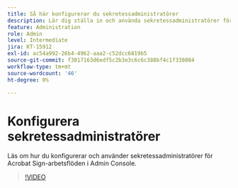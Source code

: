 ```yaml
---
title: Så här konfigurerar du sekretessadministratörer
description: Lär dig ställa in och använda sekretessadministratörer för Acrobat Sign-arbetsflöden i Admin Console
feature: Administration
role: Admin
level: Intermediate
jira: KT-15912
exl-id: ac54a992-26b4-4962-aaa2-c52dcc6819b5
source-git-commit: f3017163d6edf5c2b3e3c6c6c388bf4c1f338084
workflow-type: tm+mt
source-wordcount: '46'
ht-degree: 0%

---
```


# Konfigurera sekretessadministratörer

Läs om hur du konfigurerar och använder sekretessadministratörer för Acrobat Sign-arbetsflöden i Admin Console.

>[!VIDEO](https://video.tv.adobe.com/v/3432695?quality=12&learn=on&hidetitle=true)
